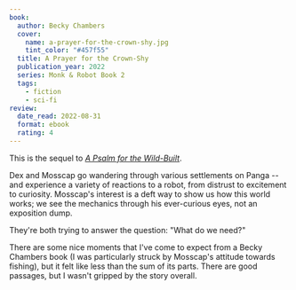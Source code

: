 ```yaml
---
book:
  author: Becky Chambers
  cover:
    name: a-prayer-for-the-crown-shy.jpg
    tint_color: "#457f55"
  title: A Prayer for the Crown-Shy
  publication_year: 2022
  series: Monk & Robot Book 2
  tags:
    - fiction
    - sci-fi
review:
  date_read: 2022-08-31
  format: ebook
  rating: 4
---
```


This is the sequel to [*A Psalm for the Wild-Built*](/reviews/a-psalm-for-the-wild-built/).

Dex and Mosscap go wandering through various settlements on Panga -- and experience a variety of reactions to a robot, from distrust to excitement to curiosity.
Mosscap's interest is a deft way to show us how this world works; we see the mechanics through his ever-curious eyes, not an exposition dump.

They're both trying to answer the question: "What do we need?"

There are some nice moments that I've come to expect from a Becky Chambers book (I was particularly struck by Mosscap's attitude towards fishing), but it felt like less than the sum of its parts.
There are good passages, but I wasn't gripped by the story overall.
